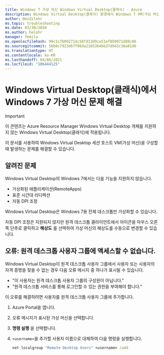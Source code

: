```yaml
---
title: Windows 7 가상 머신 Windows Virtual Desktop(클래식) - Azure
description: Windows Virtual Desktop(클래식) 환경에서 Windows 7 VM(가상 머신)의 문제를 해결하는 방법입니다.
author: Heidilohr
ms.topic: troubleshooting
ms.date: 03/30/2020
ms.author: helohr
manager: femila
ms.openlocfilehash: 99c1c76092714c58fd13d9ce51ef850971d80c86
ms.sourcegitcommit: 56b0c7923d67f96da21653b4bb37d943c36a81d6
ms.translationtype: HT
ms.contentlocale: ko-KR
ms.lasthandoff: 04/06/2021
ms.locfileid: "106444125"
---
```

# <a name="troubleshoot-windows-7-virtual-machines-in-windows-virtual-desktop-classic"></a>Windows Virtual Desktop(클래식)에서 Windows 7 가상 머신 문제 해결

>[!IMPORTANT]
>이 콘텐츠는 Azure Resource Manager Windows Virtual Desktop 개체를 지원하지 않는 Windows Virtual Desktop(클래식)에 적용됩니다.

이 문서를 사용하여 Windows Virtual Desktop 세션 호스트 VM(가상 머신)을 구성할 때 발생하는 문제를 해결할 수 있습니다.

## <a name="known-issues"></a>알려진 문제

Windows Virtual Desktop의 Windows 7에서는 다음 기능을 지원하지 않습니다.

- 가상화된 애플리케이션(RemoteApps)
- 표준 시간대 리디렉션
- 자동 DPI 조정

Windows Virtual Desktop은 Windows 7용 전체 데스크톱만 가상화할 수 있습니다.

자동 DPI 조정은 지원되지 않지만 원격 데스크톱 클라이언트에서 아이콘을 마우스 오른쪽 단추로 클릭하고 **해상도** 를 선택하여 가상 머신의 해상도를 수동으로 변경할 수 있습니다.

## <a name="error-cant-access-the-remote-desktop-user-group"></a>오류: 원격 데스크톱 사용자 그룹에 액세스할 수 없습니다.

Windows Virtual Desktop이 원격 데스크톱 사용자 그룹에서 사용자 또는 사용자의 자격 증명을 찾을 수 없는 경우 다음 오류 메시지 중 하나가 표시될 수 있습니다.

- "이 사용자는 원격 데스크톱 사용자 그룹의 구성원이 아닙니다."
- "원격 데스크톱 서비스를 통해 로그인할 수 있는 권한을 부여해야 합니다."

이 오류를 해결하려면 사용자를 원격 데스크톱 사용자 그룹에 추가합니다.

1. Azure Portal을 엽니다.
2. 오류 메시지가 표시된 가상 머신을 선택합니다.
3. **명령 실행** 을 선택합니다.
4. `<username>`을 추가할 사용자 이름으로 대체하여 다음 명령을 실행합니다.

   ```cmd
   net localgroup "Remote Desktop Users" <username> /add
   ```